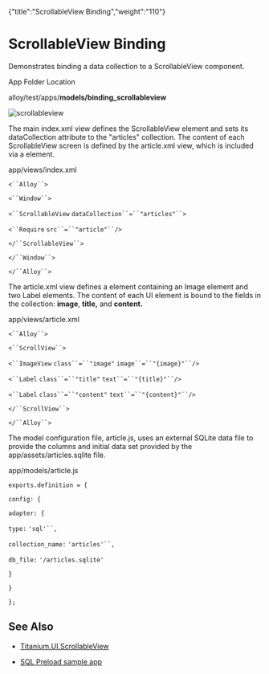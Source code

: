 {"title":"ScrollableView Binding","weight":"110"} 

# ScrollableView Binding

Demonstrates binding a data collection to a ScrollableView component.

App Folder Location

alloy/test/apps/**models/binding\_scrollableview**

![scrollableview](/Images/appc/download/attachments/41845710/scrollableview.png)

The main index.xml view defines the ScrollableView element and sets its dataCollection attribute to the "articles" collection. The content of each ScrollableView screen is defined by the article.xml view, which is included via a <Require/> element.

app/views/index.xml

`<``Alloy``>`

`<``Window``>`

`<``ScrollableView`  `dataCollection``=``"articles"``>`

`<``Require`  `src``=``"article"``/>`

`</``ScrollableView``>`

`</``Window``>`

`</``Alloy``>`

The article.xml view defines a <ScrollView/> element containing an Image element and two Label elements. The content of each UI element is bound to the fields in the collection: **image**, **title,** and **content.**

app/views/article.xml

`<``Alloy``>`

`<``ScrollView``>`

`<``ImageView`  `class``=``"image"`  `image``=``"{image}"``/>`

`<``Label`  `class``=``"title"`  `text``=``"{title}"``/>`

`<``Label`  `class``=``"content"`  `text``=``"{content}"``/>`

`</``ScrollView``>`

`</``Alloy``>`

The model configuration file, article.js, uses an external SQLite data file to provide the columns and initial data set provided by the app/assets/articles.sqlite file.

app/models/article.js

`exports.definition = {`

`config: {`

`adapter: {`

`type:` `'sql'``,`

`collection_name:` `'articles'``,`

`db_file:` `'/articles.sqlite'`

`}`

`}`

`};`

## See Also

*   [Titanium.UI.ScrollableView](#!/api/Titanium.UI.ScrollableView)
    
*   [SQL Preload sample app](/docs/appc/Alloy_Framework/Alloy_Guide/Alloy_Test_Apps/Alloy_Test_Models/SQL_Preload/)